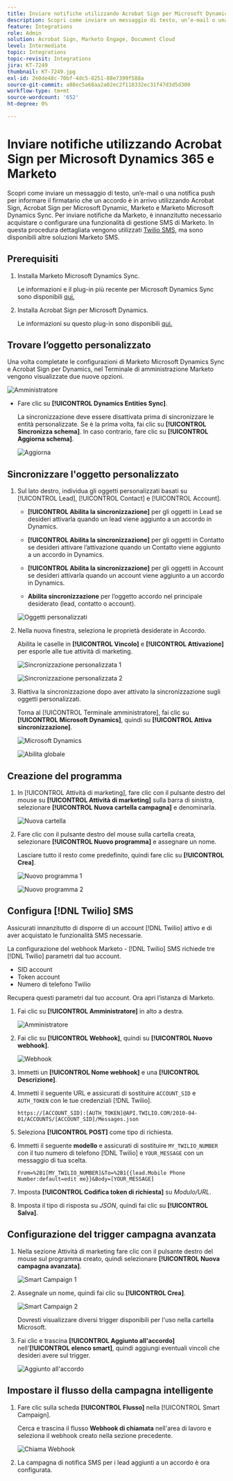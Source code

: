 ```yaml
---
title: Inviare notifiche utilizzando Acrobat Sign per Microsoft Dynamics 365 e Marketo
description: Scopri come inviare un messaggio di testo, un’e-mail o una notifica push per informare il firmatario che è in arrivo un accordo
feature: Integrations
role: Admin
solution: Acrobat Sign, Marketo Engage, Document Cloud
level: Intermediate
topic: Integrations
topic-revisit: Integrations
jira: KT-7249
thumbnail: KT-7249.jpg
exl-id: 2e0de48c-70bf-4dc5-8251-88e7399f588a
source-git-commit: a88ec5a68aa2a02ec2f118332ec31f47d3d5d300
workflow-type: tm+mt
source-wordcount: '652'
ht-degree: 0%

---
```


# Inviare notifiche utilizzando Acrobat Sign per Microsoft Dynamics 365 e Marketo

Scopri come inviare un messaggio di testo, un’e-mail o una notifica push per informare il firmatario che un accordo è in arrivo utilizzando Acrobat Sign, Acrobat Sign per Microsoft Dynamic, Marketo e Marketo Microsoft Dynamics Sync. Per inviare notifiche da Marketo, è innanzitutto necessario acquistare o configurare una funzionalità di gestione SMS di Marketo. In questa procedura dettagliata vengono utilizzati [Twilio SMS](https://launchpoint.marketo.com/twilio/twilio-sms-for-marketo/), ma sono disponibili altre soluzioni Marketo SMS.

## Prerequisiti

1. Installa Marketo Microsoft Dynamics Sync.

   Le informazioni e il plug-in più recente per Microsoft Dynamics Sync sono disponibili [qui.](https://experienceleague.adobe.com/docs/marketo/using/product-docs/crm-sync/microsoft-dynamics/marketo-plugin-releases-for-microsoft-dynamics.html?lang=it)

1. Installa Acrobat Sign per Microsoft Dynamics.

   Le informazioni su questo plug-in sono disponibili [qui.](https://helpx.adobe.com/ca/sign/using/microsoft-dynamics-integration-installation-guide.html)

## Trovare l’oggetto personalizzato

Una volta completate le configurazioni di Marketo Microsoft Dynamics Sync e Acrobat Sign per Dynamics, nel Terminale di amministrazione Marketo vengono visualizzate due nuove opzioni.

![Amministratore](assets/adminTerminal.png)

* Fare clic su **[!UICONTROL Dynamics Entities Sync]**.

  La sincronizzazione deve essere disattivata prima di sincronizzare le entità personalizzate. Se è la prima volta, fai clic su **[!UICONTROL Sincronizza schema]**. In caso contrario, fare clic su **[!UICONTROL Aggiorna schema]**.

  ![Aggiorna](assets/refreshSchema.png)

## Sincronizzare l&#39;oggetto personalizzato

1. Sul lato destro, individua gli oggetti personalizzati basati su [!UICONTROL Lead], [!UICONTROL Contact] e [!UICONTROL Account].

   * **[!UICONTROL Abilita la sincronizzazione]** per gli oggetti in Lead se desideri attivarla quando un lead viene aggiunto a un accordo in Dynamics.

   * **[!UICONTROL Abilita la sincronizzazione]** per gli oggetti in Contatto se desideri attivare l’attivazione quando un Contatto viene aggiunto a un accordo in Dynamics.

   * **[!UICONTROL Abilita la sincronizzazione]** per gli oggetti in Account se desideri attivarla quando un account viene aggiunto a un accordo in Dynamics.

   * **Abilita sincronizzazione** per l’oggetto accordo nel principale desiderato (lead, contatto o account).

   ![Oggetti personalizzati](assets/enableSyncDynamics.png)

1. Nella nuova finestra, seleziona le proprietà desiderate in Accordo.

   Abilita le caselle in **[!UICONTROL Vincolo]** e **[!UICONTROL Attivazione]** per esporle alle tue attività di marketing.

   ![Sincronizzazione personalizzata 1](assets/entitySync1.png)

   ![Sincronizzazione personalizzata 2](assets/entitySync2.png)

1. Riattiva la sincronizzazione dopo aver attivato la sincronizzazione sugli oggetti personalizzati.

   Torna al [!UICONTROL Terminale amministratore], fai clic su **[!UICONTROL Microsoft Dynamics]**, quindi su **[!UICONTROL Attiva sincronizzazione]**.

   ![Microsoft Dynamics](assets/microsoftDynamics.png)

   ![Abilita globale](assets/enableGlobalDynamics.png)

## Creazione del programma

1. In [!UICONTROL Attività di marketing], fare clic con il pulsante destro del mouse su **[!UICONTROL Attività di marketing]** sulla barra di sinistra, selezionare **[!UICONTROL Nuova cartella campagna]** e denominarla.

   ![Nuova cartella](assets/newFolder.png)

1. Fare clic con il pulsante destro del mouse sulla cartella creata, selezionare **[!UICONTROL Nuovo programma]** e assegnare un nome.

   Lasciare tutto il resto come predefinito, quindi fare clic su **[!UICONTROL Crea]**.

   ![Nuovo programma 1](assets/newProgram1.png)

   ![Nuovo programma 2](assets/newProgram2.png)

## Configura [!DNL Twilio] SMS

Assicurati innanzitutto di disporre di un account [!DNL Twilio] attivo e di aver acquistato le funzionalità SMS necessarie.

La configurazione del webhook Marketo - [!DNL Twilio] SMS richiede tre [!DNL Twilio] parametri dal tuo account.

* SID account
* Token account
* Numero di telefono Twilio

Recupera questi parametri dal tuo account. Ora apri l’istanza di Marketo.

1. Fai clic su **[!UICONTROL Amministratore]** in alto a destra.

   ![Amministratore](assets/adminTab.png)

1. Fai clic su **[!UICONTROL Webhook]**, quindi su **[!UICONTROL Nuovo webhook]**.

   ![Webhook](assets/webhooks.png)

1. Immetti un **[!UICONTROL Nome webhook]** e una **[!UICONTROL Descrizione]**.

1. Immetti il seguente URL e assicurati di sostituire `ACCOUNT_SID` e `AUTH_TOKEN` con le tue credenziali [!DNL Twilio].

   ```
   https://[ACCOUNT_SID]:[AUTH_TOKEN]@API.TWILIO.COM/2010-04-01/ACCOUNTS/[ACCOUNT_SID]/Messages.json
   ```

1. Seleziona **[!UICONTROL POST]** come tipo di richiesta.

1. Immetti il seguente **modello** e assicurati di sostituire `MY_TWILIO_NUMBER` con il tuo numero di telefono [!DNL Twilio] e `YOUR_MESSAGE` con un messaggio di tua scelta.

   ```
   From=%2B1[MY_TWILIO_NUMBER]&To=%2B1{{lead.Mobile Phone Number:default=edit me}}&Body=[YOUR_MESSAGE]
   ```

1. Imposta **[!UICONTROL Codifica token di richiesta]** su *Modulo/URL*.

1. Imposta il tipo di risposta su *JSON*, quindi fai clic su **[!UICONTROL Salva]**.

## Configurazione del trigger campagna avanzata

1. Nella sezione Attività di marketing fare clic con il pulsante destro del mouse sul programma creato, quindi selezionare **[!UICONTROL Nuova campagna avanzata]**.

   ![Smart Campaign 1](assets/smartCampaign1.png)

1. Assegnale un nome, quindi fai clic su **[!UICONTROL Crea]**.

   ![Smart Campaign 2](assets/smartCampaign3.png)

   Dovresti visualizzare diversi trigger disponibili per l&#39;uso nella cartella Microsoft.

1. Fai clic e trascina **[!UICONTROL Aggiunto all&#39;accordo]** nell&#39;**[!UICONTROL elenco smart]**, quindi aggiungi eventuali vincoli che desideri avere sul trigger.

   ![Aggiunto all&#39;accordo](assets/addedToAgreementDynamics.png)

## Impostare il flusso della campagna intelligente

1. Fare clic sulla scheda **[!UICONTROL Flusso]** nella [!UICONTROL Smart Campaign].

   Cerca e trascina il flusso **Webhook di chiamata** nell&#39;area di lavoro e seleziona il webhook creato nella sezione precedente.

   ![Chiama Webhook](assets/callWebhook.png)

1. La campagna di notifica SMS per i lead aggiunti a un accordo è ora configurata.
